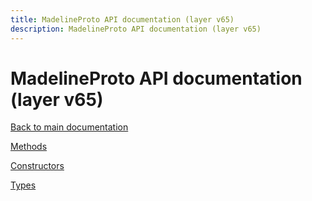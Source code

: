 ```yaml
---
title: MadelineProto API documentation (layer v65)
description: MadelineProto API documentation (layer v65)
---
```

# MadelineProto API documentation (layer v65)  

[Back to main documentation](..)  


[Methods](methods/)

[Constructors](constructors/)

[Types](types/)